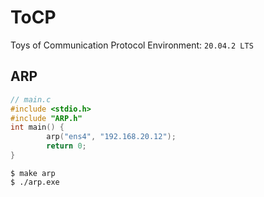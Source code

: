 # ToCP
Toys of Communication Protocol
Environment: `20.04.2 LTS`

## ARP
```c
// main.c
#include <stdio.h>
#include "ARP.h"
int main() {
        arp("ens4", "192.168.20.12");
        return 0;
}
```
```
$ make arp
$ ./arp.exe
```
